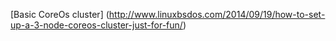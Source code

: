 [Basic CoreOs cluster] (http://www.linuxbsdos.com/2014/09/19/how-to-set-up-a-3-node-coreos-cluster-just-for-fun/)